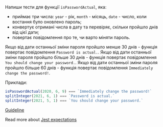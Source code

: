 Напиши тести для функції `isPasswordActual`, яка:
- приймає три числа: `year` - рік, `month` - місяць, `date` - число, коли востання було оновлено пароль;
- конвертує отримані числа в дату та перевіряє, скільки пройшло днів від цієї дати;
- повертає повідомлення про те, чи варто міняти пароль.

Якщо від дати останньої зміни пароля пройшло менше 30 днів - функція повертає повідомлення `Password is actual.`.
Якщо від дати останньої зміни пароля пройшло більше 30 днів - функція повертає повідомлення `You should change your password.`.
Якщо від дати останньої зміни пароля пройшло більше 60 днів - функція повертає повідомлення `Immediately change the password!`.

Приклади:
```js
isPasswordActual(2020, 6, 9) === `Immediately change the password!`
splitInteger(2021, 6, 1) === `Password is actual.`
splitInteger(2021, 5, 1) === `You should change your password.`
```

[Guideline](https://github.com/mate-academy/js_task-guideline/blob/master/README.md)

Read more about [Jest expectations](https://jestjs.io/uk/docs/expect)